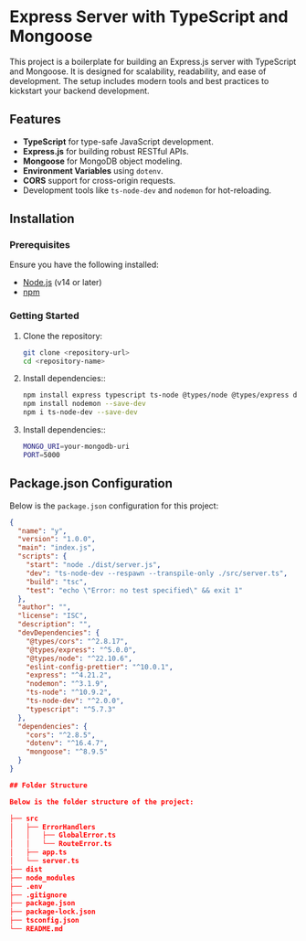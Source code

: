 # Express Server with TypeScript and Mongoose

This project is a boilerplate for building an Express.js server with TypeScript and Mongoose. It is designed for scalability, readability, and ease of development. The setup includes modern tools and best practices to kickstart your backend development.

## Features

- **TypeScript** for type-safe JavaScript development.
- **Express.js** for building robust RESTful APIs.
- **Mongoose** for MongoDB object modeling.
- **Environment Variables** using `dotenv`.
- **CORS** support for cross-origin requests.
- Development tools like `ts-node-dev` and `nodemon` for hot-reloading.

## Installation

### Prerequisites

Ensure you have the following installed:
- [Node.js](https://nodejs.org/) (v14 or later)
- [npm](https://www.npmjs.com/)

### Getting Started

1. Clone the repository:
   ```bash
   git clone <repository-url>
   cd <repository-name>

2. Install dependencies::
   ```bash
   npm install express typescript ts-node @types/node @types/express dotenv cors mongoose --save
   npm install nodemon --save-dev
   npm i ts-node-dev --save-dev

3. Install dependencies::
   ```bash
   MONGO_URI=your-mongodb-uri
   PORT=5000


## Package.json Configuration

Below is the `package.json` configuration for this project:

```json
{
  "name": "y",
  "version": "1.0.0",
  "main": "index.js",
  "scripts": {
    "start": "node ./dist/server.js",
    "dev": "ts-node-dev --respawn --transpile-only ./src/server.ts",
    "build": "tsc",
    "test": "echo \"Error: no test specified\" && exit 1"
  },
  "author": "",
  "license": "ISC",
  "description": "",
  "devDependencies": {
    "@types/cors": "^2.8.17",
    "@types/express": "^5.0.0",
    "@types/node": "^22.10.6",
    "eslint-config-prettier": "^10.0.1",
    "express": "^4.21.2",
    "nodemon": "^3.1.9",
    "ts-node": "^10.9.2",
    "ts-node-dev": "^2.0.0",
    "typescript": "^5.7.3"
  },
  "dependencies": {
    "cors": "^2.8.5",
    "dotenv": "^16.4.7",
    "mongoose": "^8.9.5"
  }
}

## Folder Structure

Below is the folder structure of the project:

├── src
│   ├── ErrorHandlers
│   │   ├── GlobalError.ts
│   │   └── RouteError.ts
│   ├── app.ts
│   └── server.ts
├── dist
├── node_modules
├── .env
├── .gitignore
├── package.json
├── package-lock.json
├── tsconfig.json
└── README.md
